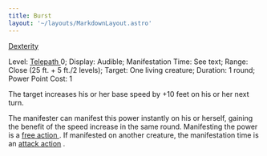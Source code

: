 ```yaml
---
title: Burst
layout: '~/layouts/MarkdownLayout.astro'
---
```

[ Dexterity ](/modern.d20.srd/basics/ability.scores)

Level: [ Telepath ](/modern.d20.srd/classes/advanced/telepath) 0; Display:
Audible; Manifestation Time: See text; Range: Close (25 ft. + 5 ft./2 levels);
Target: One living creature; Duration: 1 round; Power Point Cost: 1

The target increases his or her base speed by +10 feet on his or her next
turn.

The manifester can manifest this power instantly on his or herself, gaining
the benefit of the speed increase in the same round. Manifesting the power is
a [ free action ](/modern.d20.srd/combat/action.types) . If manifested on
another creature, the manifestation time is an [ attack action](/modern.d20.srd/combat/attack.actions) .

